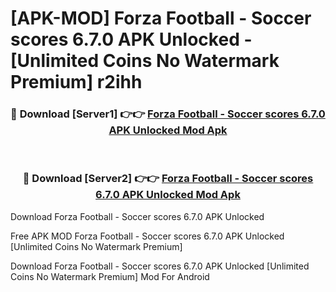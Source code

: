 # [APK-MOD] Forza Football - Soccer scores 6.7.0 APK Unlocked - [Unlimited Coins No Watermark Premium] r2ihh



<div align="center">
<h3>🔴 Download [Server1] 👉👉 <a href="https://momento.my/?title=Forza_Football_-_Soccer_scores_6.7.0_APK_Unlocked">Forza Football - Soccer scores 6.7.0 APK Unlocked Mod Apk</a></h3><br>

<h3>🔴 Download [Server2] 👉👉 <a href="https://momento.my/?title=Forza_Football_-_Soccer_scores_6.7.0_APK_Unlocked">Forza Football - Soccer scores 6.7.0 APK Unlocked Mod Apk</a></h3>
</div>



Download Forza Football - Soccer scores 6.7.0 APK Unlocked 

Free APK MOD Forza Football - Soccer scores 6.7.0 APK Unlocked [Unlimited Coins No Watermark Premium]

Download Forza Football - Soccer scores 6.7.0 APK Unlocked [Unlimited Coins No Watermark Premium] Mod For Android
